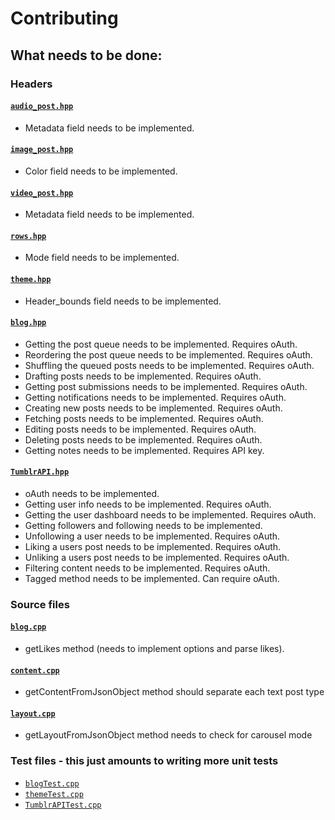 # Contributing

## What needs to be done:

### Headers

#### [`audio_post.hpp`](/include/posts/audio_post.hpp)
* Metadata field needs to be implemented.

#### [`image_post.hpp`](/include/posts/image_post.hpp)
* Color field needs to be implemented.

#### [`video_post.hpp`](/include/posts/video_post.hpp)
* Metadata field needs to be implemented.

#### [`rows.hpp`](/include/layout/rows.hpp)
* Mode field needs to be implemented.

#### [`theme.hpp`](/include/theme.hpp)
* Header_bounds field needs to be implemented.

#### [`blog.hpp`](/include/blog.hpp)
* Getting the post queue needs to be implemented. Requires oAuth.
* Reordering the post queue needs to be implemented. Requires oAuth.
* Shuffling the queued posts needs to be implemented. Requires oAuth.
* Drafting posts needs to be implemented. Requires oAuth.
* Getting post submissions needs to be implemented. Requires oAuth.
* Getting notifications needs to be implemented. Requires oAuth.
* Creating new posts needs to be implemented. Requires oAuth.
* Fetching posts needs to be implemented. Requires oAuth.
* Editing posts needs to be implemented. Requires oAuth.
* Deleting posts needs to be implemented. Requires oAuth.
* Getting notes needs to be implemented. Requires API key.

#### [`TumblrAPI.hpp`](/include/TumblrAPI.hpp)
* oAuth needs to be implemented.
* Getting user info needs to be implemented. Requires oAuth.
* Getting the user dashboard needs to be implemented. Requires oAuth.
* Getting followers and following needs to be implemented.
* Unfollowing a user needs to be implemented. Requires oAuth.
* Liking a users post needs to be implemented. Requires oAuth.
* Unliking a users post needs to be implemented. Requires oAuth.
* Filtering content needs to be implemented. Requires oAuth.
* Tagged method needs to be implemented. Can require oAuth.

### Source files

#### [`blog.cpp`](/src/blog.cpp)
* getLikes method (needs to implement options and parse likes).

#### [`content.cpp`](/src/content.cpp)
* getContentFromJsonObject method should separate each text post type

#### [`layout.cpp`](/src/layout.cpp)
* getLayoutFromJsonObject method needs to check for carousel mode

### Test files - this just amounts to writing more unit tests

* [`blogTest.cpp`](/tests/blogTest.cpp)
* [`themeTest.cpp`](/tests/themeTest.cpp)
* [`TumblrAPITest.cpp`](/tests/TumblrAPITest.cpp)